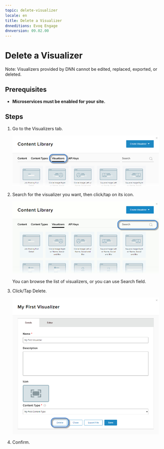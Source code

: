 ```yaml
---
topic: delete-visualizer
locale: en
title: Delete a Visualizer
dnneditions: Evoq Engage
dnnversion: 09.02.00
---
```


# Delete a Visualizer

Note: Visualizers provided by DNN cannot be edited, replaced, exported, or deleted.

## Prerequisites

*   **Microservices must be enabled for your site.**

## Steps

1.  Go to the Visualizers tab.
    
    ![Visualizers](/images/scr-pbtabs-all-Content-ContentLibrary-Visualizers-E91.png)
    
2.  Search for the visualizer you want, then click/tap on its icon.
    
      
    
    ![Visualizers list - Click/Tap the visualizer you want.](/images/scr-Visualizers-List-SearchClickTap-E91.gif)
    
      
    
    You can browse the list of visualizers, or you can use Search field.
    
3.  Click/Tap Delete.
    
      
    
    ![Content > Visualizers tab > choose the visualizer > click/tap Delete](/images/scr-Visualizers-Details-Delete-E91.png)
    
      
    
4.  Confirm.